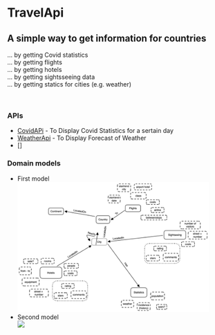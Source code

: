 # TravelApi

## A simple way to get information for countries
... by getting Covid statistics <br>
... by getting flights <br>
... by getting hotels <br>
... by getting sightsseeing data <br>
... by getting statics for cities (e.g. weather) <br>

<br>

### APIs
   * [CovidAPi](https://rapidapi.com/api-sports/api/covid-193/) - To Display Covid Statistics for a sertain day
   * [WeatherApi]() - To Display Forecast of Weather
   * []

### Domain models
- First model <br> <img src="./img/firstDomain.png" height=300px>
- Second model <br> <img src="./img/secondDomain.png" height=300px>